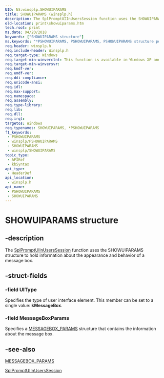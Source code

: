 ```yaml
---
UID: NS:winsplp.SHOWUIPARAMS
title: SHOWUIPARAMS (winsplp.h)
description: The SplPromptUIInUsersSession function uses the SHOWUIPARAMS structure to hold information about the appearance and behavior of a message box.
old-location: print\showuiparams.htm
tech.root: print
ms.date: 04/20/2018
keywords: ["SHOWUIPARAMS structure"]
ms.keywords: "*PSHOWUIPARAMS, PSHOWUIPARAMS, PSHOWUIPARAMS structure pointer [Print Devices], SHOWUIPARAMS, SHOWUIPARAMS structure [Print Devices], print.showuiparams, spoolfnc_bf6ce7c8-8b86-40c9-9b03-64c3e3366a04.xml, winsplp/PSHOWUIPARAMS, winsplp/SHOWUIPARAMS"
req.header: winsplp.h
req.include-header: Winsplp.h
req.target-type: Windows
req.target-min-winverclnt: This function is available in Windows XP and later operating systems.
req.target-min-winversvr: 
req.kmdf-ver: 
req.umdf-ver: 
req.ddi-compliance: 
req.unicode-ansi: 
req.idl: 
req.max-support: 
req.namespace: 
req.assembly: 
req.type-library: 
req.lib: 
req.dll: 
req.irql: 
targetos: Windows
req.typenames: SHOWUIPARAMS, *PSHOWUIPARAMS
f1_keywords:
 - PSHOWUIPARAMS
 - winsplp/PSHOWUIPARAMS
 - SHOWUIPARAMS
 - winsplp/SHOWUIPARAMS
topic_type:
 - APIRef
 - kbSyntax
api_type:
 - HeaderDef
api_location:
 - winsplp.h
api_name:
 - PSHOWUIPARAMS
 - SHOWUIPARAMS
---
```


# SHOWUIPARAMS structure


## -description

The <a href="/windows-hardware/drivers/ddi/winsplp/nf-winsplp-splpromptuiinuserssession">SplPromptUIInUsersSession</a> function uses the SHOWUIPARAMS structure to hold information about the appearance and behavior of a message box.

## -struct-fields

### -field UIType

Specifies the type of user interface element. This member can be set to a single value: <b>kMessageBox</b>.

### -field MessageBoxParams

Specifies a <a href="/windows-hardware/drivers/ddi/winsplp/ns-winsplp-messagebox_params">MESSAGEBOX_PARAMS</a> structure that contains the information about the message box.

## -see-also

<a href="/windows-hardware/drivers/ddi/winsplp/ns-winsplp-messagebox_params">MESSAGEBOX_PARAMS</a>



<a href="/windows-hardware/drivers/ddi/winsplp/nf-winsplp-splpromptuiinuserssession">SplPromptUIInUsersSession</a>

